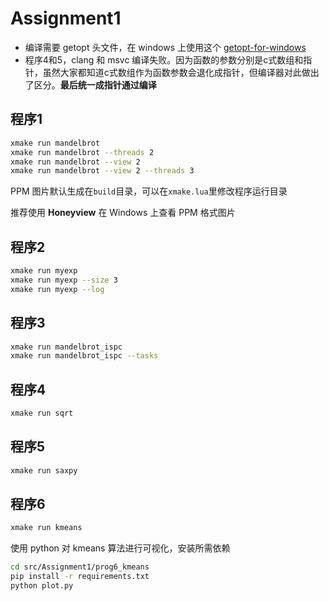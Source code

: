 # Assignment1

- 编译需要 getopt 头文件，在 windows 上使用这个 [getopt-for-windows](https://github.com/Chunde/getopt-for-windows)
- 程序4和5，clang 和 msvc 编译失败。因为函数的参数分别是c式数组和指针，虽然大家都知道c式数组作为函数参数会退化成指针，但编译器对此做出了区分。**最后统一成指针通过编译**

## 程序1

```bash
xmake run mandelbrot
xmake run mandelbrot --threads 2
xmake run mandelbrot --view 2
xmake run mandelbrot --view 2 --threads 3
```

PPM 图片默认生成在`build`目录，可以在`xmake.lua`里修改程序运行目录

推荐使用 **Honeyview** 在 Windows 上查看 PPM 格式图片

## 程序2

```bash
xmake run myexp
xmake run myexp --size 3
xmake run myexp --log
```

## 程序3

```bash
xmake run mandelbrot_ispc
xmake run mandelbrot_ispc --tasks
```

## 程序4

```bash
xmake run sqrt
```

## 程序5

```bash
xmake run saxpy
```

## 程序6

```bash
xmake run kmeans
```

使用 python 对 kmeans 算法进行可视化，安装所需依赖
```bash
cd src/Assignment1/prog6_kmeans
pip install -r requirements.txt
python plot.py
```